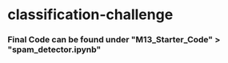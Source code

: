 # classification-challenge

### Final Code can be found under "M13_Starter_Code" > "spam_detector.ipynb"
